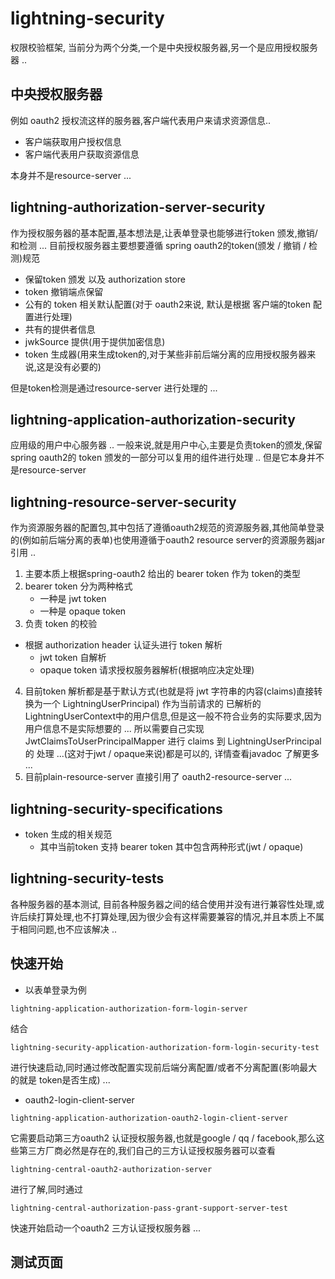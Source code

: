 # lightning-security
权限校验框架, 当前分为两个分类,一个是中央授权服务器,另一个是应用授权服务器 ..
## 中央授权服务器
例如 oauth2 授权流这样的服务器,客户端代表用户来请求资源信息..
- 客户端获取用户授权信息
- 客户端代表用户获取资源信息

本身并不是resource-server ...

## lightning-authorization-server-security
作为授权服务器的基本配置,基本想法是,让表单登录也能够进行token 颁发,撤销/和检测 ...
目前授权服务器主要想要遵循 spring oauth2的token(颁发 / 撤销 / 检测)规范
- 保留token 颁发 以及 authorization store
- token 撤销端点保留
- 公有的 token 相关默认配置(对于 oauth2来说, 默认是根据 客户端的token 配置进行处理)
- 共有的提供者信息
- jwkSource 提供(用于提供加密信息)
- token 生成器(用来生成token的,对于某些非前后端分离的应用授权服务器来说,这是没有必要的)



但是token检测是通过resource-server 进行处理的 ... 

## lightning-application-authorization-security
应用级的用户中心服务器 ..
一般来说,就是用户中心,主要是负责token的颁发,保留 spring oauth2的 token 颁发的一部分可以复用的组件进行处理 ..
但是它本身并不是resource-server
## lightning-resource-server-security
作为资源服务器的配置包,其中包括了遵循oauth2规范的资源服务器,其他简单登录的(例如前后端分离的表单)也使用遵循于oauth2 resource server的资源服务器jar 引用 ..
1. 主要本质上根据spring-oauth2 给出的 bearer token 作为 token的类型
2. bearer token 分为两种格式
   - 一种是 jwt token
   - 一种是 opaque token
3. 负责 token 的校验
  - 根据 authorization header 认证头进行 token 解析
    - jwt token 自解析
    - opaque token 请求授权服务器解析(根据响应决定处理)
4. 目前token 解析都是基于默认方式(也就是将 jwt 字符串的内容(claims)直接转换为一个 LightningUserPrincipal) 作为当前请求的 
已解析的 LightningUserContext中的用户信息,但是这一般不符合业务的实际要求,因为用户信息不是实际想要的 ...
所以需要自己实现 JwtClaimsToUserPrincipalMapper 进行 claims 到 LightningUserPrincipal的 处理 ...(这对于jwt / opaque来说)都是可以的,
详情查看javadoc 了解更多 ...
5. 目前plain-resource-server 直接引用了 oauth2-resource-server ...
## lightning-security-specifications
- token 生成的相关规范
  - 其中当前token 支持 bearer token
    其中包含两种形式(jwt / opaque)

## lightning-security-tests
各种服务器的基本测试,
目前各种服务器之间的结合使用并没有进行兼容性处理,或许后续打算处理,也不打算处理,因为很少会有这样需要兼容的情况,并且本质上不属于相同问题,也不应该解决 ..


## 快速开始
- 以表单登录为例
```text
lightning-application-authorization-form-login-server
```
结合
```text
lightning-security-application-authorization-form-login-security-test
```
进行快速启动,同时通过修改配置实现前后端分离配置/或者不分离配置(影响最大的就是 token是否生成) ...
- oauth2-login-client-server
```text
lightning-application-authorization-oauth2-login-client-server
```
它需要启动第三方oauth2 认证授权服务器,也就是google / qq / facebook,那么这些第三方厂商必然是存在的,我们自己的三方认证授权服务器可以查看
```text
lightning-central-oauth2-authorization-server
```
进行了解,同时通过
```text
lightning-central-authorization-pass-grant-support-server-test
```
快速开始启动一个oauth2 三方认证授权服务器 ...

## 测试页面
